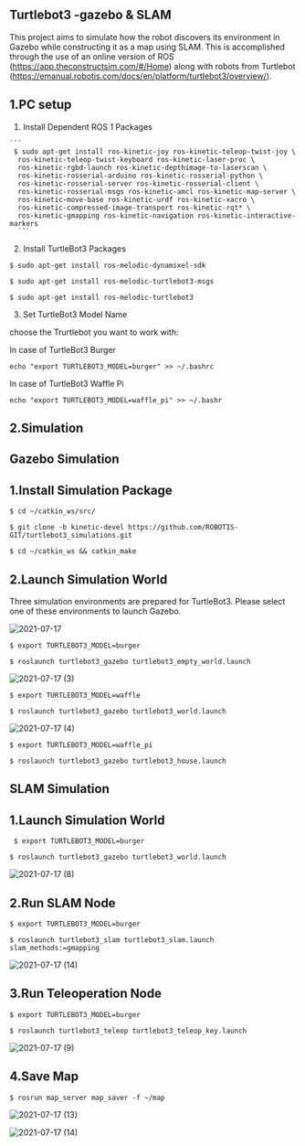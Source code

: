 ## Turtlebot3 -gazebo & SLAM
This project aims to simulate how the robot discovers its environment in Gazebo while constructing it as a map using SLAM. This is accomplished through the use of an online version of ROS (https://app.theconstructsim.com/#/Home) along with robots from Turtlebot (https://emanual.robotis.com/docs/en/platform/turtlebot3/overview/).

## 1.PC setup
1. Install Dependent ROS 1 Packages
````
```
 $ sudo apt-get install ros-kinetic-joy ros-kinetic-teleop-twist-joy \
  ros-kinetic-teleop-twist-keyboard ros-kinetic-laser-proc \
  ros-kinetic-rgbd-launch ros-kinetic-depthimage-to-laserscan \
  ros-kinetic-rosserial-arduino ros-kinetic-rosserial-python \
  ros-kinetic-rosserial-server ros-kinetic-rosserial-client \
  ros-kinetic-rosserial-msgs ros-kinetic-amcl ros-kinetic-map-server \
  ros-kinetic-move-base ros-kinetic-urdf ros-kinetic-xacro \
  ros-kinetic-compressed-image-transport ros-kinetic-rqt* \
  ros-kinetic-gmapping ros-kinetic-navigation ros-kinetic-interactive-markers 
  ```
  ````
2. Install TurtleBot3 Packages

`$ sudo apt-get install ros-melodic-dynamixel-sdk`

`$ sudo apt-get install ros-melodic-turtlebot3-msgs`

`$ sudo apt-get install ros-melodic-turtlebot3`

 3. Set TurtleBot3 Model Name

choose the Trurtlebot you want to work with:

In case of TurtleBot3 Burger

`echo "export TURTLEBOT3_MODEL=burger" >> ~/.bashrc`

In case of TurtleBot3 Waffle Pi

`echo "export TURTLEBOT3_MODEL=waffle_pi" >> ~/.bashr`

## 2.Simulation
## Gazebo Simulation
## 1.Install Simulation Package
`$ cd ~/catkin_ws/src/`

`$ git clone -b kinetic-devel https://github.com/ROBOTIS-GIT/turtlebot3_simulations.git`

`$ cd ~/catkin_ws && catkin_make`



## 2.Launch Simulation World
Three simulation environments are prepared for TurtleBot3. Please select one of these environments to launch Gazebo.



![2021-07-17](https://user-images.githubusercontent.com/85651071/126017239-d1c2c447-b114-4b1b-9d3d-a127da7aca18.png)




`$ export TURTLEBOT3_MODEL=burger`

`$ roslaunch turtlebot3_gazebo turtlebot3_empty_world.launch`



![2021-07-17 (3)](https://user-images.githubusercontent.com/85651071/126552708-a32b653d-f32c-415f-b950-fe93453983b5.png)




`$ export TURTLEBOT3_MODEL=waffle`

`$ roslaunch turtlebot3_gazebo turtlebot3_world.launch`



![2021-07-17 (4)](https://user-images.githubusercontent.com/85651071/126017252-e6f31e01-c06d-40cc-8868-541ec01fcda9.png)


`$ export TURTLEBOT3_MODEL=waffle_pi`

`$ roslaunch turtlebot3_gazebo turtlebot3_house.launch`


## SLAM Simulation
 ## 1.Launch Simulation World
 
` $ export TURTLEBOT3_MODEL=burger`

`$ roslaunch turtlebot3_gazebo turtlebot3_world.launch`



![2021-07-17 (8)](https://user-images.githubusercontent.com/85651071/126020735-09306751-4a67-4c52-b143-d89c1133f5f7.png)




## 2.Run SLAM Node
`$ export TURTLEBOT3_MODEL=burger`

`$ roslaunch turtlebot3_slam turtlebot3_slam.launch slam_methods:=gmapping`



![2021-07-17 (14)](https://user-images.githubusercontent.com/85651071/126048741-564e0b91-c7c2-4f2e-8f05-5ae287d892da.png)







## 3.Run Teleoperation Node
`$ export TURTLEBOT3_MODEL=burger`

`$ roslaunch turtlebot3_teleop turtlebot3_teleop_key.launch`



![2021-07-17 (9)](https://user-images.githubusercontent.com/85651071/126020750-0cdbcafd-081b-4801-8d1e-5cd67de0f3c1.png)



## 4.Save Map
`$ rosrun map_server map_saver -f ~/map`



![2021-07-17 (13)](https://user-images.githubusercontent.com/85651071/126048756-541cc281-ae01-4572-a56b-c3afe2709a44.png)

![2021-07-17 (14)](https://user-images.githubusercontent.com/85651071/126048758-9bb6483c-0956-4198-81cf-58c3d84c6b58.png)





